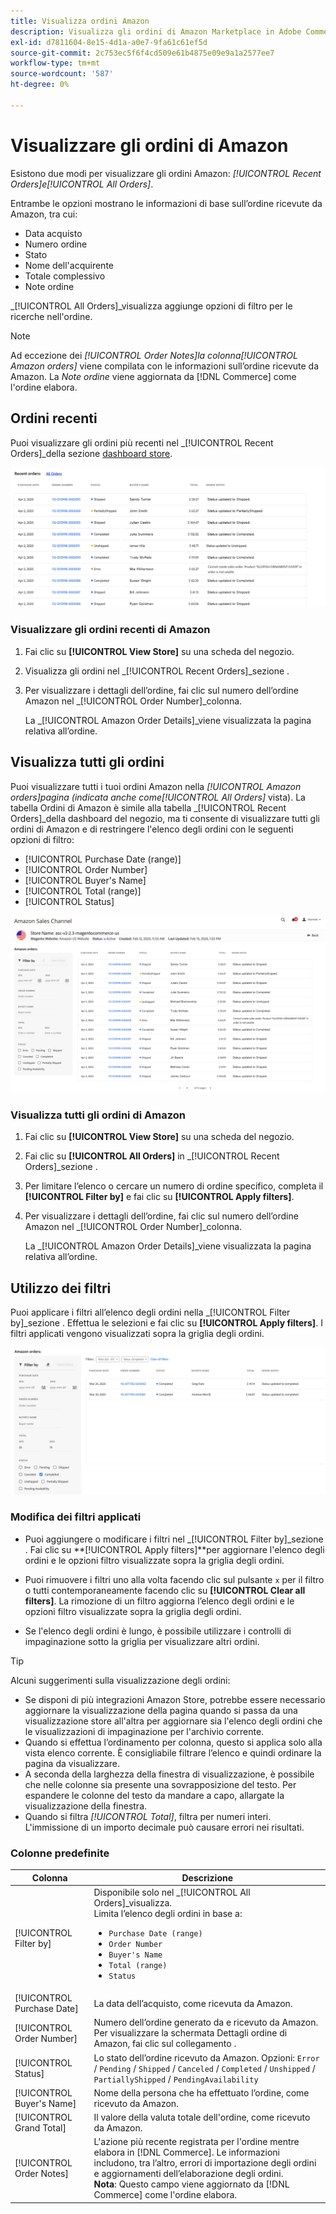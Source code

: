```yaml
---
title: Visualizza ordini Amazon
description: Visualizza gli ordini di Amazon Marketplace in Adobe Commerce o nell’amministratore di Magento Open Source.
exl-id: d7811604-8e15-4d1a-a0e7-9fa61c61ef5d
source-git-commit: 2c753ec5f6f4cd509e61b4875e09e9a1a2577ee7
workflow-type: tm+mt
source-wordcount: '587'
ht-degree: 0%

---
```


# Visualizzare gli ordini di Amazon

Esistono due modi per visualizzare gli ordini Amazon: _[!UICONTROL Recent Orders]_e_[!UICONTROL All Orders]_.

Entrambe le opzioni mostrano le informazioni di base sull’ordine ricevute da Amazon, tra cui:

- Data acquisto
- Numero ordine
- Stato
- Nome dell&#39;acquirente
- Totale complessivo
- Note ordine

_[!UICONTROL All Orders]_visualizza aggiunge opzioni di filtro per le ricerche nell&#39;ordine.

>[!NOTE]
>
>Ad eccezione dei _[!UICONTROL Order Notes]_la colonna_[!UICONTROL Amazon orders]_ viene compilata con le informazioni sull’ordine ricevute da Amazon. La _Note ordine_ viene aggiornata da [!DNL Commerce] come l&#39;ordine elabora.

## Ordini recenti

Puoi visualizzare gli ordini più recenti nel _[!UICONTROL Recent Orders]_della sezione [dashboard store](./amazon-store-dashboard.md).

![Ordini recenti](assets/amazon-recent-orders-imported.png)

### Visualizzare gli ordini recenti di Amazon

1. Fai clic su **[!UICONTROL View Store]** su una scheda del negozio.

1. Visualizza gli ordini nel _[!UICONTROL Recent Orders]_sezione .

1. Per visualizzare i dettagli dell’ordine, fai clic sul numero dell’ordine Amazon nel _[!UICONTROL Order Number]_colonna.

   La _[!UICONTROL Amazon Order Details]_viene visualizzata la pagina relativa all’ordine.

## Visualizza tutti gli ordini

Puoi visualizzare tutti i tuoi ordini Amazon nella _[!UICONTROL Amazon orders]_pagina (indicata anche come_[!UICONTROL All Orders]_ vista). La tabella Ordini di Amazon è simile alla tabella _[!UICONTROL Recent Orders]_della dashboard del negozio, ma ti consente di visualizzare tutti gli ordini di Amazon e di restringere l&#39;elenco degli ordini con le seguenti opzioni di filtro:

- [!UICONTROL Purchase Date (range)]
- [!UICONTROL Order Number]
- [!UICONTROL Buyer's Name]
- [!UICONTROL Total (range)]
- [!UICONTROL Status]

![Ordini Amazon](assets/amazon-orders-list-all.png)

### Visualizza tutti gli ordini di Amazon

1. Fai clic su **[!UICONTROL View Store]** su una scheda del negozio.

1. Fai clic su **[!UICONTROL All Orders]** in _[!UICONTROL Recent Orders]_sezione .

1. Per limitare l’elenco o cercare un numero di ordine specifico, completa il **[!UICONTROL Filter by]** e fai clic su **[!UICONTROL Apply filters]**.

1. Per visualizzare i dettagli dell’ordine, fai clic sul numero dell’ordine Amazon nel _[!UICONTROL Order Number]_colonna.

   La _[!UICONTROL Amazon Order Details]_viene visualizzata la pagina relativa all’ordine.

## Utilizzo dei filtri

Puoi applicare i filtri all’elenco degli ordini nella _[!UICONTROL Filter by]_sezione . Effettua le selezioni e fai clic su **[!UICONTROL Apply filters]**. I filtri applicati vengono visualizzati sopra la griglia degli ordini.

![Filtri per la visualizzazione degli ordini Amazon](assets/amazon-orders-filter-view.png)

### Modifica dei filtri applicati

- Puoi aggiungere o modificare i filtri nel _[!UICONTROL Filter by]_sezione . Fai clic su **[!UICONTROL Apply filters]**per aggiornare l&#39;elenco degli ordini e le opzioni filtro visualizzate sopra la griglia degli ordini.

- Puoi rimuovere i filtri uno alla volta facendo clic sul pulsante `x` per il filtro o tutti contemporaneamente facendo clic su **[!UICONTROL Clear all filters]**. La rimozione di un filtro aggiorna l’elenco degli ordini e le opzioni filtro visualizzate sopra la griglia degli ordini.

- Se l&#39;elenco degli ordini è lungo, è possibile utilizzare i controlli di impaginazione sotto la griglia per visualizzare altri ordini.

>[!TIP]
>
>Alcuni suggerimenti sulla visualizzazione degli ordini:
>
>- Se disponi di più integrazioni Amazon Store, potrebbe essere necessario aggiornare la visualizzazione della pagina quando si passa da una visualizzazione store all&#39;altra per aggiornare sia l&#39;elenco degli ordini che le visualizzazioni di impaginazione per l&#39;archivio corrente.
>- Quando si effettua l’ordinamento per colonna, questo si applica solo alla vista elenco corrente. È consigliabile filtrare l’elenco e quindi ordinare la pagina da visualizzare.
>- A seconda della larghezza della finestra di visualizzazione, è possibile che nelle colonne sia presente una sovrapposizione del testo. Per espandere le colonne del testo da mandare a capo, allargate la visualizzazione della finestra.
>- Quando si filtra _[!UICONTROL Total]_, filtra per numeri interi. L&#39;immissione di un importo decimale può causare errori nei risultati.


### Colonne predefinite

| Colonna | Descrizione |
|---|---|
| [!UICONTROL Filter by] | Disponibile solo nel _[!UICONTROL All Orders]_visualizza.<br>Limita l’elenco degli ordini in base a:<ul><li>`Purchase Date (range)`</li><li>`Order Number`</li><li>`Buyer's Name`</li><li>`Total (range)`</li><li>`Status`</li></ul> |
| [!UICONTROL Purchase Date] | La data dell’acquisto, come ricevuta da Amazon. |
| [!UICONTROL Order Number] | Numero dell’ordine generato da e ricevuto da Amazon. Per visualizzare la schermata Dettagli ordine di Amazon, fai clic sul collegamento . |
| [!UICONTROL Status] | Lo stato dell’ordine ricevuto da Amazon. Opzioni: `Error` / `Pending` / `Shipped` / `Canceled` / `Completed` / `Unshipped` / `PartiallyShipped` / `PendingAvailability` |
| [!UICONTROL Buyer's Name] | Nome della persona che ha effettuato l’ordine, come ricevuto da Amazon. |
| [!UICONTROL Grand Total] | Il valore della valuta totale dell&#39;ordine, come ricevuto da Amazon. |
| [!UICONTROL Order Notes] | L&#39;azione più recente registrata per l&#39;ordine mentre elabora in [!DNL Commerce]. Le informazioni includono, tra l’altro, errori di importazione degli ordini e aggiornamenti dell’elaborazione degli ordini.<br>**Nota**: Questo campo viene aggiornato da [!DNL Commerce] come l&#39;ordine elabora. |
